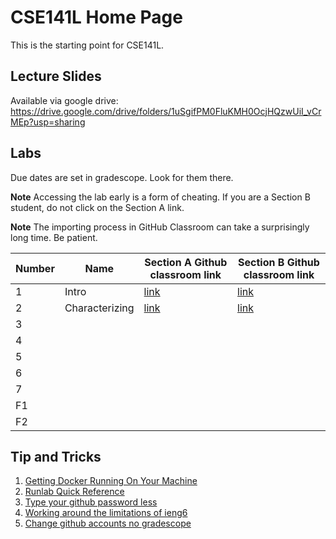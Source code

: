 # CSE141L Home Page

This is the starting point for CSE141L.

## Lecture Slides

Available via google drive: https://drive.google.com/drive/folders/1uSgifPM0FluKMH0OcjHQzwUiI_vCrMEp?usp=sharing

## Labs

Due dates are set in gradescope.  Look for them there.

**Note** Accessing the lab early is a form of cheating.  If you are a Section B student, do not click on the Section A link.

**Note** The importing process in GitHub Classroom can take a surprisingly long time.  Be patient.

| Number | Name   | Section A Github classroom link         | Section B Github classroom link         | 
|--------|--------|-----------------------------------------|-----------------------------------------|
| 1      | Intro  | [link](https://classroom.github.com/a/IjkqbBTv) | [link](https://classroom.github.com/a/-VPj3rda) |
| 2      | Characterizing  |[link](https://classroom.github.com/a/S1PAs7SE) | [link](https://classroom.github.com/a/tV9Oz_P4) |
| 3      |   |    | |
| 4      |   |    | |
| 5      |   |    | |
| 6      |   |    | |
| 7      |   |   | |
| F1      |   |    | |
| F2     |   |   | |

## Tip and Tricks

1. [Getting Docker Running On Your Machine](Getting-Docker.md)
2. [Runlab Quick Reference](runlab-quickref.md)
3. [Type your github password less](https://help.github.com/en/github/using-git/caching-your-github-password-in-git)
4. [Working around the limitations of ieng6](ieng6-fixes.md)
5. [Change github accounts no gradescope](use-a-different-github-account.md)


